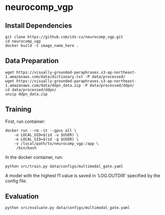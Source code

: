 neurocomp_vgp
==============================

## Install Dependencies

```
git clone https://github.com/ids-cv/neurocomp_vgp.git
cd neurocomp_vgp
docker build -t image_name_here .
```

## Data Preparation
```
wget https://visually-grounded-paraphrases.s3-ap-northeast-1.amazonaws.com/data/dictionary.txt -P data/processed/
wget https://visually-grounded-paraphrases.s3-ap-northeast-1.amazonaws.com/data/ddpn_data.zip -P data/processed/ddpn/
cd data/processed/ddpn/
unzip ddpn_data.zip
```

## Training

First, run container:

```
docker run --rm -it --gpus all \
    -e LOCAL_UID=$(id -u $USER) \
    -e LOCAL_GID=$(id -g $USER) \
    -v /local/path/to/neurocomp_vgp:/app \
     /bin/bash
```

In the docker container, run:

```
python src/train.py data/configs/multimodal_gate.yaml
```

A model with the highest f1 value is saved in 'LOG.OUTDIR' specified by the config file.

## Evaluation
```
python src/evaluate.py data/configs/multimodal_gate.yaml
```
